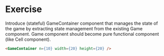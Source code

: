 # Exercise

Introduce (stateful) GameContainer component that manages the state of the game by extracting state management from the existing Game component.
Game component should become pure functional component (like Cell component).

```html
<GameContainer n={10} width={20} height={20} />
```
